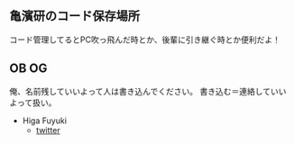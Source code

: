 ## 亀濱研のコード保存場所
コード管理してるとPC吹っ飛んだ時とか、後輩に引き継ぐ時とか便利だよ！

## OB OG
俺、名前残していいよって人は書き込んでください。
書き込む＝連絡していいよって扱い。
- Higa Fuyuki
  - [twitter](https://twitter.com/maitake4211)
